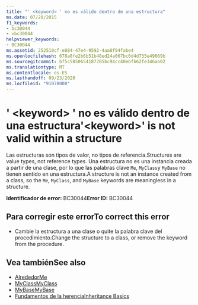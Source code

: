 ```yaml
---
title: "' <keyword> ' no es válido dentro de una estructura"
ms.date: 07/20/2015
f1_keywords:
- bc30044
- vbc30044
helpviewer_keywords:
- BC30044
ms.assetid: 252510cf-e084-47e4-9592-4aa8f94fabe4
ms.openlocfilehash: 678a8fe2b6b51b48ed24a067bc6d4d735e49669b
ms.sourcegitcommit: bf5c5850654187705bc94cc40ebfb62fe346ab02
ms.translationtype: MT
ms.contentlocale: es-ES
ms.lasthandoff: 09/23/2020
ms.locfileid: "91078000"
---
```

# <a name="keyword-is-not-valid-within-a-structure"></a><span data-ttu-id="98005-102">' \<keyword> ' no es válido dentro de una estructura</span><span class="sxs-lookup"><span data-stu-id="98005-102">'\<keyword>' is not valid within a structure</span></span>

<span data-ttu-id="98005-103">Las estructuras son tipos de valor, no tipos de referencia.</span><span class="sxs-lookup"><span data-stu-id="98005-103">Structures are value types, not reference types.</span></span> <span data-ttu-id="98005-104">Una estructura no es una instancia creada a partir de una clase, por lo que las palabras clave `Me`, `MyClass`y `MyBase` no tienen sentido en una estructura.</span><span class="sxs-lookup"><span data-stu-id="98005-104">A structure is not an instance created from a class, so the `Me`, `MyClass`, and `MyBase` keywords are meaningless in a structure.</span></span>  
  
 <span data-ttu-id="98005-105">**Identificador de error:** BC30044</span><span class="sxs-lookup"><span data-stu-id="98005-105">**Error ID:** BC30044</span></span>  
  
## <a name="to-correct-this-error"></a><span data-ttu-id="98005-106">Para corregir este error</span><span class="sxs-lookup"><span data-stu-id="98005-106">To correct this error</span></span>  
  
- <span data-ttu-id="98005-107">Cambie la estructura a una clase o quite la palabra clave del procedimiento.</span><span class="sxs-lookup"><span data-stu-id="98005-107">Change the structure to a class, or remove the keyword from the procedure.</span></span>  
  
## <a name="see-also"></a><span data-ttu-id="98005-108">Vea también</span><span class="sxs-lookup"><span data-stu-id="98005-108">See also</span></span>

- [<span data-ttu-id="98005-109">Alrededor</span><span class="sxs-lookup"><span data-stu-id="98005-109">Me</span></span>](../programming-guide/program-structure/me-my-mybase-and-myclass.md#me)
- [<span data-ttu-id="98005-110">MyClass</span><span class="sxs-lookup"><span data-stu-id="98005-110">MyClass</span></span>](../programming-guide/program-structure/me-my-mybase-and-myclass.md#myclass)
- [<span data-ttu-id="98005-111">MyBase</span><span class="sxs-lookup"><span data-stu-id="98005-111">MyBase</span></span>](../programming-guide/program-structure/me-my-mybase-and-myclass.md#mybase)
- [<span data-ttu-id="98005-112">Fundamentos de la herencia</span><span class="sxs-lookup"><span data-stu-id="98005-112">Inheritance Basics</span></span>](../programming-guide/language-features/objects-and-classes/inheritance-basics.md)
